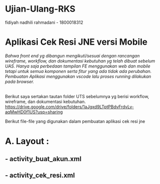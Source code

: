 # Ujian-Ulang-RKS
fidiyah nadhili rahmadani - 1800018312

# Aplikasi Cek Resi JNE versi Mobile
###### Bahwa front end yg dibangun mengikuti/sesuai dengan rancangan wireframe, workflow, dan dokumentasi kebutuhan yg telah dibuat sebelum UAS. Hanya saja perbedaan tampilan FE menggunakan web dan mobile tetapi untuk semua komponen serta fitur yang ada tidak ada perubahan. Pembuatan Aplikasi menggunakan vscode lalu proses running dilakukan pada browser.
Berikut saya sertakan tautan folder UTS sebelumnya yg berisi workflow, wireframe, dan dokumentasi kebutuhan.
https://drive.google.com/drive/folders/1aJgxd9LTptPBdvFrdvLv-aqMwHD0f1US?usp=sharing

Berikut file-file yang digunakan dalam pembuatan aplikasi cek resi jne
# A. Layout : <h3>
## - activity_buat_akun.xml <h3> 
## - activity_cek_resi.xml <h3>
 
